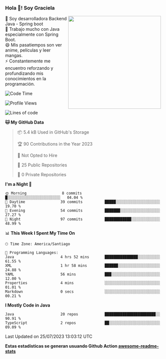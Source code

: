 ### Hola 👋! Soy Graciela

<img align='right' src="https://user-images.githubusercontent.com/74038190/221352975-94759904-aa4c-4032-a8ab-b546efb9c478.gif" width="300">

<p>🔭 Soy desarrolladora Backend Java - Spring boot<br>
🌱 Trabajo mucho con Java especialmente con Spring Boot.<br>
😄 Mis pasatiempos son ver anime, películas y leer mangas.<br>
⚡ Constantemente me encuentro reforzando y profundizando mis conocimientos en la programación.</p>

<!--START_SECTION:waka-->
![Code Time](http://img.shields.io/badge/Code%20Time-45%20hrs%2049%20mins-blue)

![Profile Views](http://img.shields.io/badge/Profile%20Views-0-blue)

![Lines of code](https://img.shields.io/badge/From%20Hello%20World%20I%27ve%20Written-140.4%20thousand%20lines%20of%20code-blue)

**🐱 My GitHub Data** 

> 📦 5.4 kB Used in GitHub's Storage 
 > 
> 🏆 90 Contributions in the Year 2023
 > 
> 🚫 Not Opted to Hire
 > 
> 📜 25 Public Repositories 
 > 
> 🔑 0 Private Repositories 
 > 
**I'm a Night 🦉** 

```text
🌞 Morning                8 commits           █░░░░░░░░░░░░░░░░░░░░░░░░   04.04 % 
🌆 Daytime                39 commits          █████░░░░░░░░░░░░░░░░░░░░   19.70 % 
🌃 Evening                54 commits          ███████░░░░░░░░░░░░░░░░░░   27.27 % 
🌙 Night                  97 commits          ████████████░░░░░░░░░░░░░   48.99 % 
```


📊 **This Week I Spent My Time On** 

```text
🕑︎ Time Zone: America/Santiago

💬 Programming Languages: 
Java                     4 hrs 52 mins       ███████████████░░░░░░░░░░   61.55 % 
XML                      1 hr 58 mins        ██████░░░░░░░░░░░░░░░░░░░   24.88 % 
YAML                     56 mins             ███░░░░░░░░░░░░░░░░░░░░░░   12.00 % 
Properties               4 mins              ░░░░░░░░░░░░░░░░░░░░░░░░░   01.01 % 
Markdown                 0 secs              ░░░░░░░░░░░░░░░░░░░░░░░░░   00.21 % 
```

**I Mostly Code in Java** 

```text
Java                     20 repos            ███████████████████████░░   90.91 % 
TypeScript               2 repos             ██░░░░░░░░░░░░░░░░░░░░░░░   09.09 % 
```




 Last Updated on 25/07/2023 13:03:12 UTC
<!--END_SECTION:waka-->


<!--
**gracielaContreras/gracielaContreras** is a ✨ _special_ ✨ repository because its `README.md` (this file) appears on your GitHub profile.

Here are some ideas to get you started:

- 🔭 I’m currently working on ...
- 🌱 I’m currently learning ...
- 👯 I’m looking to collaborate on ...
- 🤔 I’m looking for help with ...
- 💬 Ask me about ...
- 📫 How to reach me: ...
- 😄 Pronouns: ...
- ⚡ Fun fact: ...
-->

**Estas estadísticas se generan usuando Github Action [awesome-readme-stats](https://github.com/anmol098/waka-readme-stats)**
